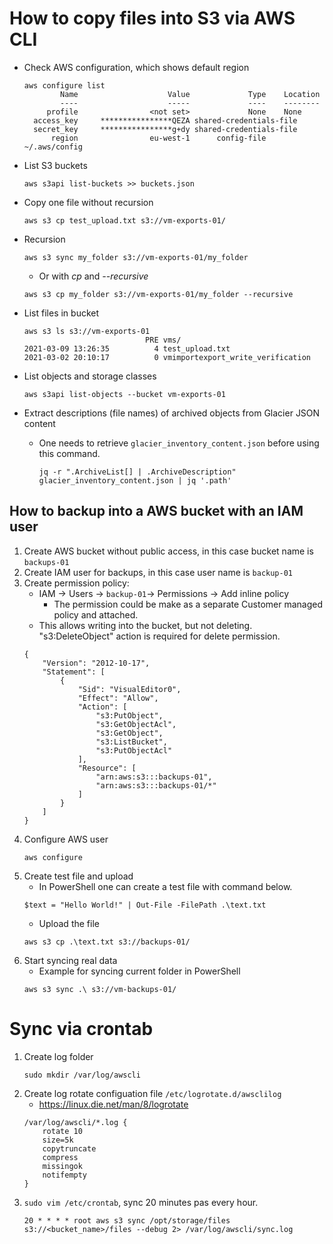 # How to copy files into S3 via AWS CLI

* Check AWS configuration, which shows default region
    
  ~~~
  aws configure list
          Name                    Value             Type    Location
          ----                    -----             ----    --------
       profile                <not set>             None    None
    access_key     ****************QEZA shared-credentials-file
    secret_key     ****************g+dy shared-credentials-file
        region                eu-west-1      config-file    ~/.aws/config
  ~~~

* List S3 buckets
  ~~~
  aws s3api list-buckets >> buckets.json
  ~~~
  
* Copy one file without recursion
  ~~~
  aws s3 cp test_upload.txt s3://vm-exports-01/
  ~~~

* Recursion
  ~~~
  aws s3 sync my_folder s3://vm-exports-01/my_folder
  ~~~
  * Or with *cp* and *--recursive*
  ~~~
  aws s3 cp my_folder s3://vm-exports-01/my_folder --recursive
  ~~~

* List files in bucket
  ~~~
  aws s3 ls s3://vm-exports-01
                             PRE vms/
  2021-03-09 13:26:35          4 test_upload.txt
  2021-03-02 20:10:17          0 vmimportexport_write_verification
  ~~~

* List objects and storage classes
  ~~~
  aws s3api list-objects --bucket vm-exports-01
  ~~~

* Extract descriptions (file names) of archived objects from Glacier JSON content
    * One needs to retrieve `glacier_inventory_content.json` before using this command.
        ~~~
        jq -r ".ArchiveList[] | .ArchiveDescription" glacier_inventory_content.json | jq '.path'
        ~~~
        
## How to backup into a AWS bucket with an IAM user
1. Create AWS bucket without public access, in this case bucket name is `backups-01`
3. Create IAM user for backups, in this case user name is `backup-01`
4. Create permission policy:
    * IAM -> Users -> `backup-01`-> Permissions -> Add inline policy
        * The permission could be make as a separate Customer managed policy and attached.   
    * This allows writing into the bucket, but not deleting. "s3:DeleteObject" action is required for delete permission.
    ~~~
    {
        "Version": "2012-10-17",
        "Statement": [
            {
                "Sid": "VisualEditor0",
                "Effect": "Allow",
                "Action": [
                    "s3:PutObject",
                    "s3:GetObjectAcl",
                    "s3:GetObject",
                    "s3:ListBucket",
                    "s3:PutObjectAcl"
                ],
                "Resource": [
                    "arn:aws:s3:::backups-01",
                    "arn:aws:s3:::backups-01/*"
                ]
            }
        ]
    }
1. Configure AWS user
    ~~~
    aws configure
    ~~~
1. Create test file and upload
    * In PowerShell one can create a test file with command below.
    ~~~
    $text = "Hello World!" | Out-File -FilePath .\text.txt
    ~~~
    * Upload the file
    ~~~
    aws s3 cp .\text.txt s3://backups-01/
    ~~~
1. Start syncing real data
    * Example for syncing current folder in PowerShell
    ~~~
    aws s3 sync .\ s3://vm-backups-01/
    ~~~

# Sync via crontab
1. Create log folder
    ~~~
    sudo mkdir /var/log/awscli
    ~~~
1. Create log rotate configuation file `/etc/logrotate.d/awsclilog`
    * https://linux.die.net/man/8/logrotate
    ~~~
    /var/log/awscli/*.log {
        rotate 10
        size=5k
        copytruncate
        compress
        missingok
        notifempty
    }
    ~~~
1. `sudo vim /etc/crontab`, sync 20 minutes pas every hour.
    ~~~
    20 * * * * root aws s3 sync /opt/storage/files s3://<bucket_name>/files --debug 2> /var/log/awscli/sync.log
    ~~~
